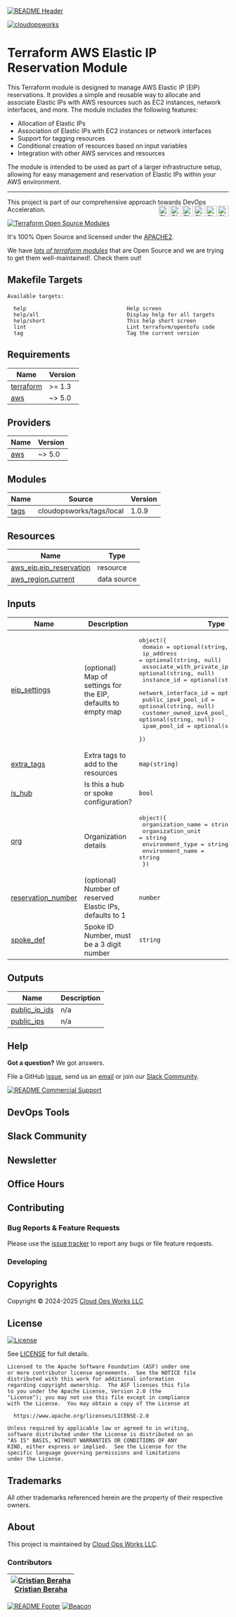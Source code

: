<!-- 
  ** DO NOT EDIT THIS FILE
  ** 
  ** This file was automatically generated. 
  ** 1) Make all changes to `README.yaml` 
  ** 2) Run `make init` (you only need to do this once)
  ** 3) Run`make readme` to rebuild this file. 
  -->
[![README Header][readme_header_img]][readme_header_link]

[![cloudopsworks][logo]](https://cloudops.works/)

# Terraform AWS Elastic IP Reservation Module




This Terraform module is designed to manage AWS Elastic IP (EIP) reservations. It provides a simple and reusable way 
to allocate and associate Elastic IPs with AWS resources such as EC2 instances, network interfaces, and more. 
The module includes the following features:

- Allocation of Elastic IPs
- Association of Elastic IPs with EC2 instances or network interfaces
- Support for tagging resources
- Conditional creation of resources based on input variables
- Integration with other AWS services and resources

The module is intended to be used as part of a larger infrastructure setup, allowing for easy management and 
reservation of Elastic IPs within your AWS environment.


---

This project is part of our comprehensive approach towards DevOps Acceleration. 
[<img align="right" title="Share via Email" width="24" height="24" src="https://docs.cloudops.works/images/ionicons/ios-mail.svg"/>][share_email]
[<img align="right" title="Share on Google+" width="24" height="24" src="https://docs.cloudops.works/images/ionicons/logo-googleplus.svg" />][share_googleplus]
[<img align="right" title="Share on Facebook" width="24" height="24" src="https://docs.cloudops.works/images/ionicons/logo-facebook.svg" />][share_facebook]
[<img align="right" title="Share on Reddit" width="24" height="24" src="https://docs.cloudops.works/images/ionicons/logo-reddit.svg" />][share_reddit]
[<img align="right" title="Share on LinkedIn" width="24" height="24" src="https://docs.cloudops.works/images/ionicons/logo-linkedin.svg" />][share_linkedin]
[<img align="right" title="Share on Twitter" width="24" height="24" src="https://docs.cloudops.works/images/ionicons/logo-twitter.svg" />][share_twitter]


[![Terraform Open Source Modules](https://docs.cloudops.works/images/terraform-open-source-modules.svg)][terraform_modules]



It's 100% Open Source and licensed under the [APACHE2](LICENSE).







We have [*lots of terraform modules*][terraform_modules] that are Open Source and we are trying to get them well-maintained!. Check them out!













## Makefile Targets
```
Available targets:

  help                                Help screen
  help/all                            Display help for all targets
  help/short                          This help short screen
  lint                                Lint terraform/opentofu code
  tag                                 Tag the current version

```
## Requirements

| Name | Version |
|------|---------|
| <a name="requirement_terraform"></a> [terraform](#requirement\_terraform) | >= 1.3 |
| <a name="requirement_aws"></a> [aws](#requirement\_aws) | ~> 5.0 |

## Providers

| Name | Version |
|------|---------|
| <a name="provider_aws"></a> [aws](#provider\_aws) | ~> 5.0 |

## Modules

| Name | Source | Version |
|------|--------|---------|
| <a name="module_tags"></a> [tags](#module\_tags) | cloudopsworks/tags/local | 1.0.9 |

## Resources

| Name | Type |
|------|------|
| [aws_eip.eip_reservation](https://registry.terraform.io/providers/hashicorp/aws/latest/docs/resources/eip) | resource |
| [aws_region.current](https://registry.terraform.io/providers/hashicorp/aws/latest/docs/data-sources/region) | data source |

## Inputs

| Name | Description | Type | Default | Required |
|------|-------------|------|---------|:--------:|
| <a name="input_eip_settings"></a> [eip\_settings](#input\_eip\_settings) | (optional) Map of settings for the EIP, defaults to empty map | <pre>object({<br/>    domain                      = optional(string, "vpc")<br/>    ip_address                  = optional(string, null)<br/>    associate_with_private_ip   = optional(string, null)<br/>    instance_id                 = optional(string, null)<br/>    network_interface_id        = optional(string, null)<br/>    public_ipv4_pool_id         = optional(string, null)<br/>    customer_owned_ipv4_pool_id = optional(string, null)<br/>    ipam_pool_id                = optional(string, null)<br/>  })</pre> | `{}` | no |
| <a name="input_extra_tags"></a> [extra\_tags](#input\_extra\_tags) | Extra tags to add to the resources | `map(string)` | `{}` | no |
| <a name="input_is_hub"></a> [is\_hub](#input\_is\_hub) | Is this a hub or spoke configuration? | `bool` | `false` | no |
| <a name="input_org"></a> [org](#input\_org) | Organization details | <pre>object({<br/>    organization_name = string<br/>    organization_unit = string<br/>    environment_type  = string<br/>    environment_name  = string<br/>  })</pre> | n/a | yes |
| <a name="input_reservation_number"></a> [reservation\_number](#input\_reservation\_number) | (optional) Number of reserved Elastic IPs, defaults to 1 | `number` | `1` | no |
| <a name="input_spoke_def"></a> [spoke\_def](#input\_spoke\_def) | Spoke ID Number, must be a 3 digit number | `string` | `"001"` | no |

## Outputs

| Name | Description |
|------|-------------|
| <a name="output_public_ip_ids"></a> [public\_ip\_ids](#output\_public\_ip\_ids) | n/a |
| <a name="output_public_ips"></a> [public\_ips](#output\_public\_ips) | n/a |



## Help

**Got a question?** We got answers. 

File a GitHub [issue](https://github.com/cloudopsworks/terraform-module-eip-reservation/issues), send us an [email][email] or join our [Slack Community][slack].

[![README Commercial Support][readme_commercial_support_img]][readme_commercial_support_link]

## DevOps Tools

## Slack Community


## Newsletter

## Office Hours

## Contributing

### Bug Reports & Feature Requests

Please use the [issue tracker](https://github.com/cloudopsworks/terraform-module-eip-reservation/issues) to report any bugs or file feature requests.

### Developing




## Copyrights

Copyright © 2024-2025 [Cloud Ops Works LLC](https://cloudops.works)





## License 

[![License](https://img.shields.io/badge/License-Apache%202.0-blue.svg)](https://opensource.org/licenses/Apache-2.0) 

See [LICENSE](LICENSE) for full details.

    Licensed to the Apache Software Foundation (ASF) under one
    or more contributor license agreements.  See the NOTICE file
    distributed with this work for additional information
    regarding copyright ownership.  The ASF licenses this file
    to you under the Apache License, Version 2.0 (the
    "License"); you may not use this file except in compliance
    with the License.  You may obtain a copy of the License at

      https://www.apache.org/licenses/LICENSE-2.0

    Unless required by applicable law or agreed to in writing,
    software distributed under the License is distributed on an
    "AS IS" BASIS, WITHOUT WARRANTIES OR CONDITIONS OF ANY
    KIND, either express or implied.  See the License for the
    specific language governing permissions and limitations
    under the License.









## Trademarks

All other trademarks referenced herein are the property of their respective owners.

## About

This project is maintained by [Cloud Ops Works LLC][website]. 


### Contributors

|  [![Cristian Beraha][berahac_avatar]][berahac_homepage]<br/>[Cristian Beraha][berahac_homepage] |
|---|

  [berahac_homepage]: https://github.com/berahac
  [berahac_avatar]: https://github.com/berahac.png?size=50

[![README Footer][readme_footer_img]][readme_footer_link]
[![Beacon][beacon]][website]

  [logo]: https://cloudops.works/logo-300x69.svg
  [docs]: https://cowk.io/docs?utm_source=github&utm_medium=readme&utm_campaign=cloudopsworks/terraform-module-eip-reservation&utm_content=docs
  [website]: https://cowk.io/homepage?utm_source=github&utm_medium=readme&utm_campaign=cloudopsworks/terraform-module-eip-reservation&utm_content=website
  [github]: https://cowk.io/github?utm_source=github&utm_medium=readme&utm_campaign=cloudopsworks/terraform-module-eip-reservation&utm_content=github
  [jobs]: https://cowk.io/jobs?utm_source=github&utm_medium=readme&utm_campaign=cloudopsworks/terraform-module-eip-reservation&utm_content=jobs
  [hire]: https://cowk.io/hire?utm_source=github&utm_medium=readme&utm_campaign=cloudopsworks/terraform-module-eip-reservation&utm_content=hire
  [slack]: https://cowk.io/slack?utm_source=github&utm_medium=readme&utm_campaign=cloudopsworks/terraform-module-eip-reservation&utm_content=slack
  [linkedin]: https://cowk.io/linkedin?utm_source=github&utm_medium=readme&utm_campaign=cloudopsworks/terraform-module-eip-reservation&utm_content=linkedin
  [twitter]: https://cowk.io/twitter?utm_source=github&utm_medium=readme&utm_campaign=cloudopsworks/terraform-module-eip-reservation&utm_content=twitter
  [testimonial]: https://cowk.io/leave-testimonial?utm_source=github&utm_medium=readme&utm_campaign=cloudopsworks/terraform-module-eip-reservation&utm_content=testimonial
  [office_hours]: https://cloudops.works/office-hours?utm_source=github&utm_medium=readme&utm_campaign=cloudopsworks/terraform-module-eip-reservation&utm_content=office_hours
  [newsletter]: https://cowk.io/newsletter?utm_source=github&utm_medium=readme&utm_campaign=cloudopsworks/terraform-module-eip-reservation&utm_content=newsletter
  [email]: https://cowk.io/email?utm_source=github&utm_medium=readme&utm_campaign=cloudopsworks/terraform-module-eip-reservation&utm_content=email
  [commercial_support]: https://cowk.io/commercial-support?utm_source=github&utm_medium=readme&utm_campaign=cloudopsworks/terraform-module-eip-reservation&utm_content=commercial_support
  [we_love_open_source]: https://cowk.io/we-love-open-source?utm_source=github&utm_medium=readme&utm_campaign=cloudopsworks/terraform-module-eip-reservation&utm_content=we_love_open_source
  [terraform_modules]: https://cowk.io/terraform-modules?utm_source=github&utm_medium=readme&utm_campaign=cloudopsworks/terraform-module-eip-reservation&utm_content=terraform_modules
  [readme_header_img]: https://cloudops.works/readme/header/img
  [readme_header_link]: https://cloudops.works/readme/header/link?utm_source=github&utm_medium=readme&utm_campaign=cloudopsworks/terraform-module-eip-reservation&utm_content=readme_header_link
  [readme_footer_img]: https://cloudops.works/readme/footer/img
  [readme_footer_link]: https://cloudops.works/readme/footer/link?utm_source=github&utm_medium=readme&utm_campaign=cloudopsworks/terraform-module-eip-reservation&utm_content=readme_footer_link
  [readme_commercial_support_img]: https://cloudops.works/readme/commercial-support/img
  [readme_commercial_support_link]: https://cloudops.works/readme/commercial-support/link?utm_source=github&utm_medium=readme&utm_campaign=cloudopsworks/terraform-module-eip-reservation&utm_content=readme_commercial_support_link
  [share_twitter]: https://twitter.com/intent/tweet/?text=Terraform+AWS+Elastic+IP+Reservation+Module&url=https://github.com/cloudopsworks/terraform-module-eip-reservation
  [share_linkedin]: https://www.linkedin.com/shareArticle?mini=true&title=Terraform+AWS+Elastic+IP+Reservation+Module&url=https://github.com/cloudopsworks/terraform-module-eip-reservation
  [share_reddit]: https://reddit.com/submit/?url=https://github.com/cloudopsworks/terraform-module-eip-reservation
  [share_facebook]: https://facebook.com/sharer/sharer.php?u=https://github.com/cloudopsworks/terraform-module-eip-reservation
  [share_googleplus]: https://plus.google.com/share?url=https://github.com/cloudopsworks/terraform-module-eip-reservation
  [share_email]: mailto:?subject=Terraform+AWS+Elastic+IP+Reservation+Module&body=https://github.com/cloudopsworks/terraform-module-eip-reservation
  [beacon]: https://ga-beacon.cloudops.works/G-7XWMFVFXZT/cloudopsworks/terraform-module-eip-reservation?pixel&cs=github&cm=readme&an=terraform-module-eip-reservation
